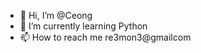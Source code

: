 - 👋 Hi, I’m @Ceong
- 🌱 I’m currently learning Python
- 📫 How to reach me re3mon3@gmailcom

<!---
JeonCeong/JeonCeong is a ✨ special ✨ repository because its `README.md` (this file) appears on your GitHub profile.
You can click the Preview link to take a look at your changes.
--->
